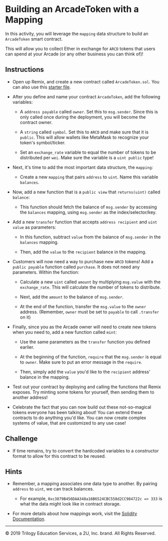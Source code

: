# Building an ArcadeToken with a Mapping

In this activity, you will leverage the `mapping` data structure to build an `ArcadeToken` smart contract.

This will allow you to collect Ether in exchange for `ARCD` tokens that users can spend at your Arcade (or any other business you can think of)!

## Instructions

* Open up Remix, and create a new contract called `ArcadeToken.sol`. You can also use this [starter file](Unsolved/ArcadeToken.sol).

* After you define and name your contract `ArcadeToken`, add the following variables:

  * A `address payable` called `owner`. Set this to `msg.sender`. Since this is only called once during the deployment, you will become the contract owner.

  * A `string` called `symbol`. Set this to `ARCD` and make sure that it is `public`. This will allow wallets like MetaMask to recognize your token's symbol/ticker.

  * Set an `exchange_rate` variable to equal the number of tokens to be distributed per `wei`. Make sure the variable is a `uint public` type!

* Next, it's time to add the most important data structure, the `mapping`:

  * Create a new `mapping` that pairs `address` to `uint`. Name this variable `balances`.

* Now, add a new function that is a `public view` that `returns(uint)` called `balance`:

  * This function should fetch the balance of `msg.sender` by accessing the `balances` mapping, using `msg.sender` as the index/selector/key.

* Add a new `transfer` function that accepts `address recipient` and `uint value` as parameters:

  * In this function, subtract `value` from the balance of `msg.sender` in the `balances` mapping.

  * Then, add the `value` to the `recipient` balance in the mapping.

* Customers will now need a way to purchase new `ARCD` tokens! Add a `public payable` function called `purchase`. It does not need any parameters. Within the function:

  * Calculate a new `uint` called `amount` by multiplying `msg.value` with the `exchange_rate`. This will calculate the number of tokens to distribute.

  * Next, add the `amount` to the balance of `msg.sender`.

  * At the end of the function, transfer the `msg.value` to the `owner` address. (Remember, `owner` must be set to `payable` to call `.transfer` on it)

* Finally, since you as the Arcade owner will need to create new tokens when you need to, add a new function called `mint`:

  * Use the same parameters as the `transfer` function you defined earlier.

  * At the beginning of the function, `require` that the `msg.sender` is equal to `owner`. Make sure to put an error message in the `require`.

  * Then, simply add the `value` you'd like to the `recipient` address' balance in the mapping.

* Test out your contract by deploying and calling the functions that Remix exposes. Try minting some tokens for yourself, then sending them to another address!

* Celebrate the fact that you can now build out these not-so-magical tokens everyone has been talking about! You can extend these contracts to do anything you'd like. You can now create complex systems of value, that are customized to any use case!

## Challenge

* If time remains, try to convert the hardcoded variables to a constructor format to allow for this contract to be reused.

## Hints

* Remember, a mapping associates one data type to another. By pairing `address` to `uint`, we can track balances.

  * For example, `0xc3879B456DAA348a16B6524CBC558d2CC984722c => 333` is what the data might look like in contract storage.

* For more details about how mappings work, visit the [Solidity Documentation](https://solidity.readthedocs.io/en/v0.5.13/types.html#mapping-types).

---

© 2019 Trilogy Education Services, a 2U, Inc. brand. All Rights Reserved.
